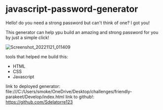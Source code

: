# javascript-password-generator

Hello! do you need a strong password but can't think of one? I got you!

This generator can help ypu build an amazing and strong password for you by just a simple click!

![Screenshot_20221121_011409](https://user-images.githubusercontent.com/106643330/202987728-8f419f5e-59f0-4eaf-8645-a045ecf83e68.png)

tools that helped me build this:
- HTML
- CSS
- Javascript

link to deployed generator: file:///C:/Users/smoke/OneDrive/Desktop/challenges/friendly-parakeet/Develop/index.html
link to github!: https://github.com/Sdelatorre123
